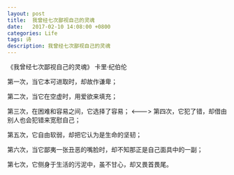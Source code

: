 ```yaml
---
layout: post
title:  我曾经七次鄙视自己的灵魂
date:   2017-02-10 14:08:00 +0800
categories: Life
tags: 诗
description: 我曾经七次鄙视自己的灵魂
---
```


《我曾经七次鄙视自己的灵魂》  卡里·纪伯伦

第一次，当它本可进取时，却故作谦卑；

第二次，当它在空虚时，用爱欲来填充；

第三次，在困难和容易之间，它选择了容易；
<--->
第四次，它犯了错，却借由别人也会犯错来宽慰自己；

第五次，它自由软弱，却把它认为是生命的坚韧；

第六次，当它鄙夷一张丑恶的嘴脸时，却不知那正是自己面具中的一副；

第七次，它侧身于生活的污泥中，虽不甘心，却又畏首畏尾。